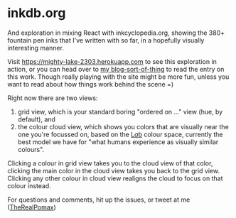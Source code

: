 # inkdb.org

And exploration in mixing React with inkcyclopedia.org, showing the 380+ fountain pen inks that I've written with so far, in a hopefully visually interesting manner.

Visit https://mighty-lake-2303.herokuapp.com to see this exploration in action, or you can head over to [my blog-sort-of-thing](http://pomax.github.io/#gh-weblog-1423203721895) to read the entry on this work. Though really playing with the site might be more fun, unless you want to read about how things work behind the scene =)

Right now there are two views:

1. grid view, which is your standard boring "ordered on ..." view (hue, by default), and
2. the colour cloud view, which shows you colors that are visually near the one you're focussed on, based on the [L*a*b](http://en.wikipedia.org/wiki/Lab_color_space) colour space, currently the best model we have for "what humans experience as visually similar colours".

Clicking a colour in grid view takes you to the cloud view of that color, clicking the main color in the cloud view takes you back to the grid view. Clicking any other colour in cloud view realigns the cloud to focus on that colour instead.

For questions and comments, hit up the issues, or tweet at me ([TheRealPomax](http://twitter.com/TheRealPomax))
